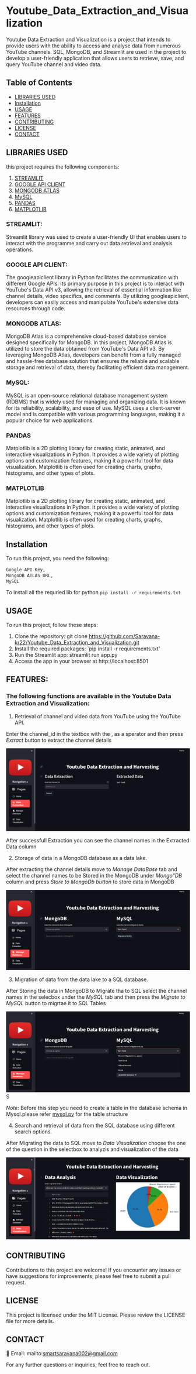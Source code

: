 # Youtube_Data_Extraction_and_Visualization 
Youtube Data Extraction and Visualization is a project that intends to provide users with the ability to access and analyse data from numerous YouTube channels. SQL, MongoDB, and Streamlit are used in the project to develop a user-friendly application that allows users to retrieve, save, and query YouTube channel and video data.

## Table of Contents
- [LIBRARIES USED](#libraries-used)
- [Installation](#installation)
- [USAGE](#usage)
- [FEATURES](#features)
- [CONTRIBUTING](#contributing)
- [LICENSE](#license)
- [CONTACT](#contact)

## LIBRARIES USED
this project requires the following components:

1. [STREAMLIT](#streamlit)
2. [GOOGLE API CLIENT](#google-api-client)
3. [MONGODB ATLAS](#mongodb-atlas)
4. [MySQL](#mysql)
5. [PANDAS](#pandas)
6. [MATPLOTLIB](#matplotlib)


### STREAMLIT:

Streamlit library was used to create a user-friendly UI that enables users to interact with the programme and carry out data retrieval and analysis operations.


### GOOGLE API CLIENT:

The googleapiclient library in Python facilitates the communication with different Google APIs. Its primary purpose in this project is to interact with YouTube's Data API v3, allowing the retrieval of essential information like channel details, video specifics, and comments. By utilizing googleapiclient, developers can easily access and manipulate YouTube's extensive data resources through code.

### MONGODB ATLAS:

MongoDB Atlas is a comprehensive cloud-based database service designed specifically for MongoDB. In this project, MongoDB Atlas is utilized to store the data obtained from YouTube's Data API v3. By leveraging MongoDB Atlas, developers can benefit from a fully managed and hassle-free database solution that ensures the reliable and scalable storage and retrieval of data, thereby facilitating efficient data management.


### MySQL:

MySQL is an open-source relational database management system (RDBMS) that is widely used for managing and organizing data. It is known for its reliability, scalability, and ease of use. MySQL uses a client-server model and is compatible with various programming languages, making it a popular choice for web applications.

### PANDAS

Matplotlib is a 2D plotting library for creating static, animated, and interactive visualizations in Python. It provides a wide variety of plotting options and customization features, making it a powerful tool for data visualization. Matplotlib is often used for creating charts, graphs, histograms, and other types of plots.

### MATPLOTLIB

Matplotlib is a 2D plotting library for creating static, animated, and interactive visualizations in Python. It provides a wide variety of plotting options and customization features, making it a powerful tool for data visualization. Matplotlib is often used for creating charts, graphs, histograms, and other types of plots.


## Installation

To run this project, you need the following:
```Python3, 
Google API Key, 
MongoDB ATLAS URL,
MySQL
```
To install all the requried lib for python `pip install -r requirements.txt`

## USAGE

To run this project, follow these steps:

1. Clone the repository: git clone https://github.com/Saravana-kr22/Youtube_Data_Extraction_and_Visualization.git
2. Install the required packages: `pip install -r requirements.txt'
3. Run the Streamlit app: streamlit run app.py
4. Access the app in your browser at http://localhost:8501

## FEATURES:

### The following functions are available in the Youtube Data Extraction and Visualization:

1. Retrieval of channel and video data from YouTube using the YouTube API.

Enter the channel_id in the textbox with the , as a sperator and then press *Extract* button  to extract the channel details

![Data Extraction!](/src/data_extraction.png "Data Extraction")

After successfull Extraction you can see the channel names in the Extracted Data column

2. Storage of data in a MongoDB database as a data lake.

After extracting the channel details move to *Manage DataBase* tab and select the channel names to be Stored in the MongoDB under *Mongo"DB* column and press *Store to MongoDb button* to store data in MongoDB

![MongoDB!](/src/mongodb.png "MongoDB")


3. Migration of data from the data lake to a SQL database.

After Storing the data in MongoDB to Migrate tha to SQL select the channel names in the selecbox under the *MySQL* tab and then press the *Migrate to MySQL* button to migrtae it to SQL Tables

![MySQL!](/src/mysql.png "MySQL")S

*Note:* Before this step you need to create a table in the database schema in Mysql.please refer [mysql.py](/scripts/mysql.py) for the table structure

4. Search and retrieval of data from the SQL database using different search options.

After Migrating the data to SQL move to *Data Visualization* choose the one of the question in the selectbox to analyzis and visualization of the data

![Data Visualization!](/src/data_visualization.png "Data Visualization")

## CONTRIBUTING

Contributions to this project are welcome! If you encounter any issues or have suggestions for improvements, please feel free to submit a pull request.

## LICENSE

This project is licensed under the MIT License. Please review the LICENSE file for more details.

## CONTACT

📧 Email: mailto:smartsaravana002@gmail.com 

For any further questions or inquiries, feel free to reach out. 